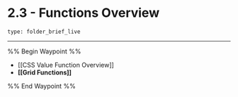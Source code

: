 # 2.3 - Functions Overview
 
```ccard
type: folder_brief_live
```
 
---

%% Begin Waypoint %%
- [[CSS Value Function Overview]]
- **[[Grid Functions]]**

%% End Waypoint %%